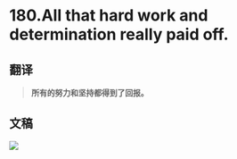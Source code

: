 # 180.All that hard work and determination really paid off.

## 翻译

> **所有的努力和坚持都得到了回报。**

## 文稿

![](https://cdn.jsdelivr.net/gh/imtianx/speaking180/img/180.jpg)

